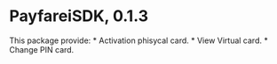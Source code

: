 # PayfareiSDK, 0.1.3
 This package provide:
    * Activation phisycal card.
    * View Virtual card.
    * Change PIN card.
